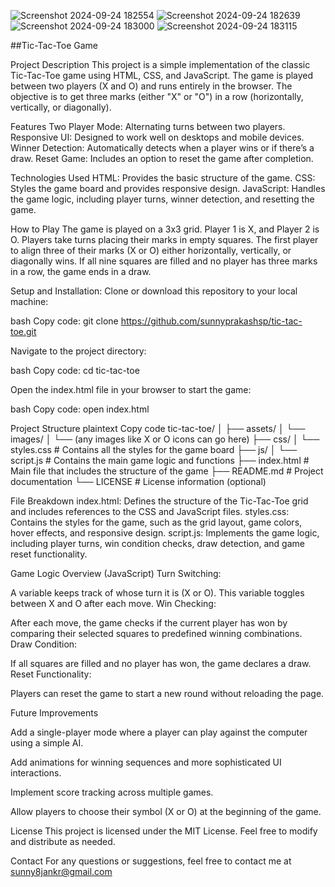 ![Screenshot 2024-09-24 182554](https://github.com/user-attachments/assets/cf012b27-7934-425f-aeaa-cb4220c95a31)
![Screenshot 2024-09-24 182639](https://github.com/user-attachments/assets/97250081-b62d-4bee-b194-6b3853c54d49)
![Screenshot 2024-09-24 183000](https://github.com/user-attachments/assets/5adaa35a-b90f-40ab-9d6d-e02f22694363)
![Screenshot 2024-09-24 183115](https://github.com/user-attachments/assets/657fd7ca-fef1-40e7-8305-ba987e3cc0e2)

##Tic-Tac-Toe Game

Project Description
This project is a simple implementation of the classic Tic-Tac-Toe game using HTML, CSS, and JavaScript. The game is played between two players (X and O) and runs entirely in the browser. The objective is to get three marks (either "X" or "O") in a row (horizontally, vertically, or diagonally).


Features
Two Player Mode: Alternating turns between two players.
Responsive UI: Designed to work well on desktops and mobile devices.
Winner Detection: Automatically detects when a player wins or if there’s a draw.
Reset Game: Includes an option to reset the game after completion.


Technologies Used
HTML: Provides the basic structure of the game.
CSS: Styles the game board and provides responsive design.
JavaScript: Handles the game logic, including player turns, winner detection, and resetting the game.

How to Play
The game is played on a 3x3 grid.
Player 1 is X, and Player 2 is O.
Players take turns placing their marks in empty squares.
The first player to align three of their marks (X or O) either horizontally, vertically, or diagonally wins.
If all nine squares are filled and no player has three marks in a row, the game ends in a draw.

Setup and Installation: 
Clone or download this repository to your local machine:

bash
Copy code: git clone https://github.com/sunnyprakashsp/tic-tac-toe.git

Navigate to the project directory:

bash
Copy code: cd tic-tac-toe

Open the index.html file in your browser to start the game:

bash
Copy code: open index.html

Project Structure
plaintext
Copy code
tic-tac-toe/
│
├── assets/
│   └── images/
│       └── (any images like X or O icons can go here)
├── css/
│   └── styles.css      # Contains all the styles for the game board
├── js/
│   └── script.js       # Contains the main game logic and functions
├── index.html          # Main file that includes the structure of the game
├── README.md           # Project documentation
└── LICENSE             # License information (optional)

File Breakdown
index.html: Defines the structure of the Tic-Tac-Toe grid and includes references to the CSS and JavaScript files.
styles.css: Contains the styles for the game, such as the grid layout, game colors, hover effects, and responsive design.
script.js: Implements the game logic, including player turns, win condition checks, draw detection, and game reset functionality.

Game Logic Overview (JavaScript)
Turn Switching:

A variable keeps track of whose turn it is (X or O).
This variable toggles between X and O after each move.
Win Checking:

After each move, the game checks if the current player has won by comparing their selected squares to predefined winning combinations.
Draw Condition:

If all squares are filled and no player has won, the game declares a draw.
Reset Functionality:

Players can reset the game to start a new round without reloading the page.

Future Improvements

Add a single-player mode where a player can play against the computer using a simple AI.

Add animations for winning sequences and more sophisticated UI interactions.

Implement score tracking across multiple games.

Allow players to choose their symbol (X or O) at the beginning of the game.

License
This project is licensed under the MIT License. Feel free to modify and distribute as needed.

Contact
For any questions or suggestions, feel free to contact me at sunny8jankr@gmail.com
